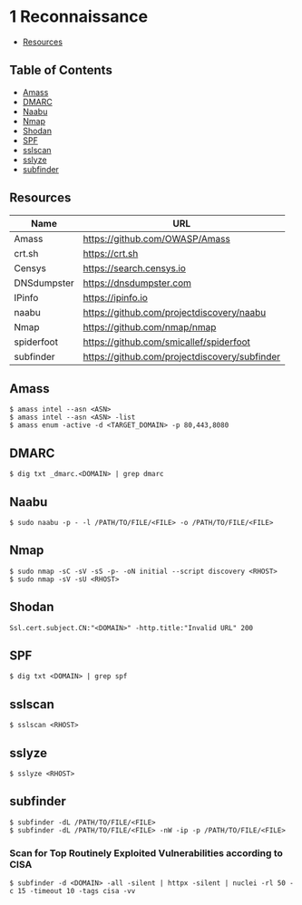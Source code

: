 # 1 Reconnaissance

- [Resources](https://github.com/0xsyr0/Red-Team-Field-Guide/blob/main/reconnaissance.md#Resources)

## Table of Contents

- [Amass](https://github.com/0xsyr0/Red-Team-Field-Guide/blob/main/1-reconnaissance.md#Amass)
- [DMARC](https://github.com/0xsyr0/Red-Team-Field-Guide/blob/main/1-reconnaissance.md#DMARC)
- [Naabu](https://github.com/0xsyr0/Red-Team-Field-Guide/blob/main/1-reconnaissance.md#Naabu)
- [Nmap](https://github.com/0xsyr0/Red-Team-Field-Guide/blob/main/1-reconnaissance.md#Nmap)
- [Shodan](https://github.com/0xsyr0/Red-Team-Field-Guide/blob/main/1-reconnaissance.md#Shodan)
- [SPF](https://github.com/0xsyr0/Red-Team-Field-Guide/blob/main/1-reconnaissance.md#SPF)
- [sslscan](https://github.com/0xsyr0/Red-Team-Field-Guide/blob/main/1-reconnaissance.md#sslscan)
- [sslyze](https://github.com/0xsyr0/Red-Team-Field-Guide/blob/main/1-reconnaissance.md#sslyze)
- [subfinder](https://github.com/0xsyr0/Red-Team-Field-Guide/blob/main/1-reconnaissance.md#subfinder)

## Resources

| Name | URL |
| --- | --- |
| Amass | https://github.com/OWASP/Amass |
| crt.sh | https://crt.sh |
| Censys | https://search.censys.io |
| DNSdumpster | https://dnsdumpster.com |
| IPinfo | https://ipinfo.io |
| naabu | https://github.com/projectdiscovery/naabu |
| Nmap | https://github.com/nmap/nmap |
| spiderfoot | https://github.com/smicallef/spiderfoot |
| subfinder | https://github.com/projectdiscovery/subfinder |

## Amass

```console
$ amass intel --asn <ASN>
$ amass intel --asn <ASN> -list
$ amass enum -active -d <TARGET_DOMAIN> -p 80,443,8080
```

## DMARC

```console
$ dig txt _dmarc.<DOMAIN> | grep dmarc
```

## Naabu

```console
$ sudo naabu -p - -l /PATH/TO/FILE/<FILE> -o /PATH/TO/FILE/<FILE>
```

## Nmap

```console
$ sudo nmap -sC -sV -sS -p- -oN initial --script discovery <RHOST>
$ sudo nmap -sV -sU <RHOST>
```

## Shodan

```
Ssl.cert.subject.CN:"<DOMAIN>" -http.title:"Invalid URL" 200
```

## SPF

```console
$ dig txt <DOMAIN> | grep spf
```

## sslscan

```console
$ sslscan <RHOST>
```

## sslyze

```console
$ sslyze <RHOST>
```

## subfinder

```console
$ subfinder -dL /PATH/TO/FILE/<FILE>
$ subfinder -dL /PATH/TO/FILE/<FILE> -nW -ip -p /PATH/TO/FILE/<FILE>
```

### Scan for Top Routinely Exploited Vulnerabilities according to CISA

```console
$ subfinder -d <DOMAIN> -all -silent | httpx -silent | nuclei -rl 50 -c 15 -timeout 10 -tags cisa -vv 
```
